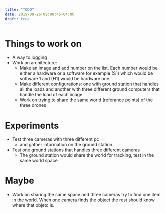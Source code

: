 ```yaml
---
title: "TODO"
date: 2019-09-26T09:00:45+04:00
draft: true
---
```

# Things to work on

- A way to logging
- Work on architecture:
    - Make an image and add number on the list. Each number would be either a hardware or a software for example (S1) which would be software 1 and (H1) would be hardware one.
    - Make different configurations: one with ground station that handles all the loads and another with three different ground computers that handle the load of each image
    - Work on trying to share the same world (referance points) of the three drones

# Experiments

- Test three cameras with three different pc
    - and gather information on the ground station
- Test one ground stations that handles three different cameras
    - The ground station would share the world for tracking, test in the same world space

# Maybe

- Work on sharing the same space and three cameras try to find one item in the world. When one camera finds the object the rest should know where that objetc is.
